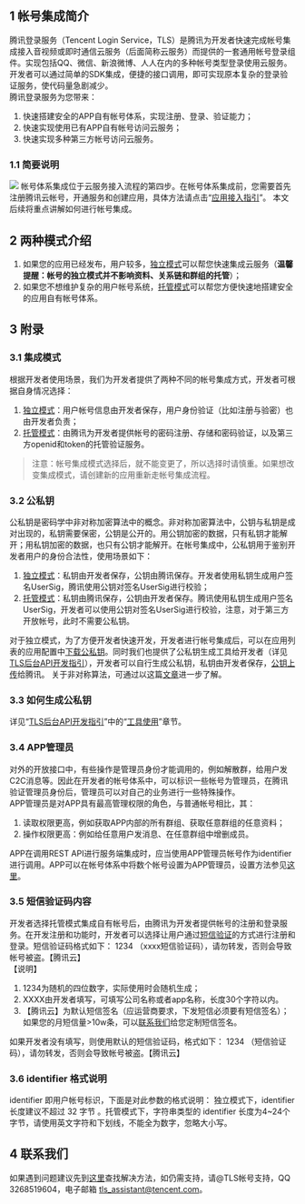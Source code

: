 ## 1 帐号集成简介

腾讯登录服务（Tencent Login Service，TLS）是腾讯为开发者快速完成帐号集成接入音视频或即时通信云服务（后面简称云服务）而提供的一套通用帐号登录组件。实现包括QQ、微信、新浪微博、人人在内的多种帐号类型登录使用云服务。开发者可以通过简单的SDK集成，便捷的接口调用，即可实现原本复杂的登录验证服务，使代码量急剧减少。  
腾讯登录服务为您带来：
1. 快速搭建安全的APP自有帐号体系，实现注册、登录、验证能力；
1. 快速实现使用已有APP自有帐号访问云服务；
1. 快速实现多种第三方帐号访问云服务。

### 1.1 简要说明

![](//avc.qcloud.com/wiki2.0/im/imgs/20151117034741_42845.png)
帐号体系集成位于云服务接入流程的第四步。在帐号体系集成前，您需要首先注册腾讯云帐号，开通服务和创建应用，具体方法请点击“[应用接入指引](/doc/product/269/应用接入指引)”。 本文后续将重点讲解如何进行帐号集成。

## 2 两种模式介绍

1. 如果您的应用已经发布，用户较多，[独立模式](/doc/product/269/独立模式)可以帮您快速集成云服务（**温馨提醒：帐号的独立模式并不影响资料、关系链和群组的托管**）；
1. 如果您不想维护复杂的用户帐号系统，[托管模式](/doc/product/269/托管模式)可以帮您方便快速地搭建安全的应用自有帐号体系。

## 3 附录

### 3.1 集成模式

根据开发者使用场景，我们为开发者提供了两种不同的帐号集成方式，开发者可根据自身情况选择：
1. [独立模式](/doc/product/269/独立模式)：用户帐号信息由开发者保存，用户身份验证（比如注册与验密）也由开发者负责；
1. [托管模式](/doc/product/269/托管模式)：由腾讯为开发者提供帐号的密码注册、存储和密码验证，以及第三方openid和token的托管验证服务。

>注意：帐号集成模式选择后，就不能变更了，所以选择时请慎重。如果想改变集成模式，请创建新的应用重新走帐号集成流程。

### 3.2 公私钥

公私钥是密码学中非对称加密算法中的概念。非对称加密算法中，公钥与私钥是成对出现的，私钥需要保密，公钥是公开的。用公钥加密的数据，只有私钥才能解开；用私钥加密的数据，也只有公钥才能解开。在帐号集成中，公私钥用于鉴别开发者用户的身份合法性，使用场景如下：
1. [独立模式](/doc/product/269/独立模式)：私钥由开发者保存，公钥由腾讯保存。开发者使用私钥生成用户签名UserSig，腾讯使用公钥对签名UserSig进行校验；
1. [托管模式](/doc/product/269/托管模式)：私钥由腾讯保存，公钥由开发者保存。腾讯使用私钥生成用户签名UserSig，开发者可以使用公钥对签名UserSig进行校验，注意，对于第三方开放帐号，此时不需要公私钥。

对于独立模式，为了方便开发者快速开发，开发者进行帐号集成后，可以在应用列表的应用配置中[下载公私钥](/doc/product/269/下载公私钥)。同时我们也提供了公私钥生成工具给开发者（详见[TLS后台API开发指引](/doc/product/269/TLS后台API使用手册#1-.E6.A6.82.E8.BF.B0)），开发者可以自行生成公私钥，私钥由开发者保存，[公钥上传](/doc/product/269/上传公钥)给腾讯。
关于非对称算法，可通过以这篇[文章](https://zh.wikipedia.org/wiki/%E5%85%AC%E5%BC%80%E5%AF%86%E9%92%A5%E5%8A%A0%E5%AF%86)进一步了解。

### 3.3 如何生成公私钥

详见“[TLS后台API开发指引](/doc/product/269/TLS后台API使用手册)”中的“[工具使用](/doc/product/269/TLS后台API使用手册#3.1-.E5.B7.A5.E5.85.B7.E4.BD.BF.E7.94.A8)”章节。

### 3.4 APP管理员

对外的开放接口中，有些操作是管理员身份才能调用的，例如解散群，给用户发C2C消息等。因此在开发者的帐号体系中，可以标识一些帐号为管理员，在腾讯验证管理员身份后，管理员可以对自己的业务进行一些特殊操作。  
APP管理员是对APP具有最高管理权限的角色，与普通帐号相比，其：
1. 读取权限更高，例如获取APP内部的所有群组、获取任意群组的任意资料；
1. 操作权限更高：例如给任意用户发消息、在任意群组中增删成员。

APP在调用REST API进行服务端集成时，应当使用APP管理员帐号作为identifier进行调用。APP可以在帐号体系中将数个帐号设置为APP管理员，设置方法参见[这里](/doc/product/269/设置APP管理员)。

### 3.5 短信验证码内容

开发者选择托管模式集成自有帐号后，由腾讯为开发者提供帐号的注册和登录服务。在开发注册和功能时，开发者可以选择让用户通过[短信验证](/doc/product/269/添加短信签名)的方式进行注册和登录。短信验证码格式如下：
1234 （xxxx短信验证码），请勿转发，否则会导致帐号被盗。【腾讯云】  
【说明】
1. 1234为随机的四位数字，实际使用时会随机生成；
1. XXXX由开发者填写，可填写公司名称或者app名称，长度30个字符以内。
1. 【腾讯云】为默认短信签名（应运营商要求，下发短信必须要有短信签名）；如果您的月短信量>10w条，可以[联系我们](账号登录集成说明#4-.E8.81.94.E7.B3.BB.E6.88.91.E4.BB.AC)给您定制短信签名。

如果开发者没有填写，则使用默认的短信验证码，格式如下：
1234 （短信验证码），请勿转发，否则会导致帐号被盗。【腾讯云】

### 3.6 identifier 格式说明
identifier 即用户帐号标识，下面是对此参数的格式说明：
独立模式下，identifier 长度建议不超过 32 字节 。托管模式下，字符串类型的 identifier 长度为4~24个字节，请使用英文字符和下划线，不能全为数字，忽略大小写。

## 4 联系我们

如果遇到问题建议先到[这里](http://bbs.qcloud.com/thread-8287-1-1.html)查找解决方法，如仍需支持，请@TLS帐号支持，QQ 3268519604，电子邮箱 tls_assistant@tencent.com。